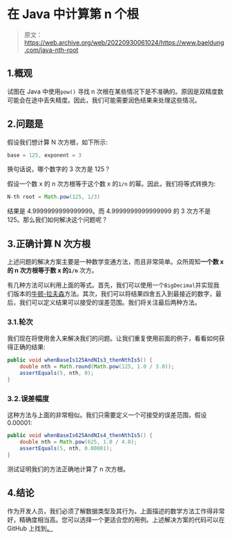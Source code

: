 # 在 Java 中计算第 n 个根

> 原文：<https://web.archive.org/web/20220930061024/https://www.baeldung.com/java-nth-root>

## 1.概观

试图在 Java 中使用`pow()` 寻找 n 次根在某些情况下是不准确的。原因是双精度数可能会在途中丢失精度。因此，我们可能需要润色结果来处理这些情况。

## 2.问题是

假设我们想计算 N 次方根，如下所示:

```java
base = 125, exponent = 3
```

换句话说，哪个数字的 3 次方是 125？

假设一个数 x 的 n 次方根等于这个数 x 的`1/n` 的幂。因此，我们将等式转换为:

```java
N-th root = Math.pow(125, 1/3)
```

结果是 4.9999999999999999。而 4.9999999999999999 的 3 次方不是 125。那么我们如何解决这个问题呢？

## 3.正确计算 N 次方根

上述问题的解决方案主要是一种数学变通方法，而且非常简单。众所周知**一个数 x 的 n 次方根等于数 x 的`1/n`** 次方。

有几种方法可以利用上面的等式。首先，我们可以使用一个`BigDecimal`并实现我们版本的[牛顿-拉夫森](https://web.archive.org/web/20221128051908/https://en.wikipedia.org/wiki/Newton%27s_method)方法。其次，我们可以将结果四舍五入到最接近的数字，最后，我们可以定义结果可以接受的误差范围。我们将关注最后两种方法。

### 3.1.轮次

我们现在将使用舍入来解决我们的问题。让我们重复使用前面的例子，看看如何获得正确的结果:

```java
public void whenBaseIs125AndNIs3_thenNthIs5() {
    double nth = Math.round(Math.pow(125, 1.0 / 3.0));
    assertEquals(5, nth, 0);
}
```

### 3.2.误差幅度

这种方法与上面的非常相似。我们只需要定义一个可接受的误差范围，假设 0.00001:

```java
public void whenBaseIs625AndNIs4_thenNthIs5() {
    double nth = Math.pow(625, 1.0 / 4.0);
    assertEquals(5, nth, 0.00001);
}
```

测试证明我们的方法正确地计算了 n 次方根。

## 4.结论

作为开发人员，我们必须了解数据类型及其行为。上面描述的数学方法工作得非常好，精确度相当高。您可以选择一个更适合您的用例。上述解决方案的代码可以在 GitHub 上找到[。](https://web.archive.org/web/20221128051908/https://github.com/eugenp/tutorials/tree/master/core-java-modules/core-java-numbers)